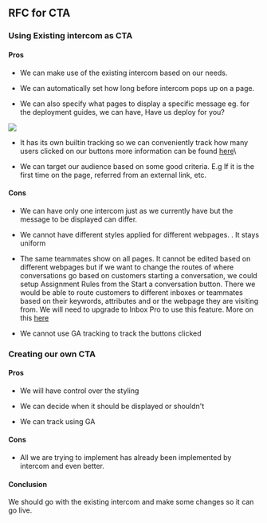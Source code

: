 ## RFC for CTA

### Using Existing intercom as CTA
#### Pros

- We can make use of the existing intercom based on our needs.

- We can automatically set how long before intercom pops up on a page. 

- We can also specify what pages to display a specific message eg. for the deployment guides, we can have, Have us deploy for you?

![](https://lh4.googleusercontent.com/KZyeKk5AZ8vh4kBDAkCFfc1YYL3s5HfjJ71WjVlgQoLn7hV05cUhgTWje8fbu28kMHhNZBT97hxebV4MBdML2UIDcodeUBdEQg56sMsaMh-DIS66EoDOjdMkemB_FYKAZrpZ7JTP)

- It has its own builtin tracking so we can conveniently track how many users clicked on our buttons more information can be found [here](<https://www.intercom.com/help/en/articles/317-your-message-statistics-explained>)\

- We can target our audience based on some good criteria. E.g If it is the first time on the page, referred from an external link, etc.

#### Cons 

- We can have only one intercom just as we currently have but the message to be displayed can differ. 

- We cannot have different styles applied for different webpages. . It stays uniform

- The same teammates show on all pages. It cannot be edited based on different webpages but if we want to change the routes of where conversations go based on customers starting a conversation, we could setup Assignment Rules from the Start a conversation button. There we would be able to route customers to different inboxes or teammates based on their keywords, attributes and or the webpage they are visiting from. We will need to upgrade to Inbox Pro to use this feature. More on this [here](<https://www.intercom.com/help/en/articles/199-assign-conversations-to-teammates-and-teams>)

- We cannot use GA tracking to track the buttons clicked

### Creating our own CTA

#### Pros

- We will have control over the styling

- We can decide when it should be displayed or shouldn't

- We can track using GA

#### Cons

- All we are trying to implement has already been implemented by intercom and even better.

#### Conclusion
We should go with the existing intercom and make some changes so it can go live.
